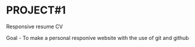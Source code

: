 # PROJECT#1 

Responsive resume CV 

Goal - 
To make a personal responive website with the use of git and github 
